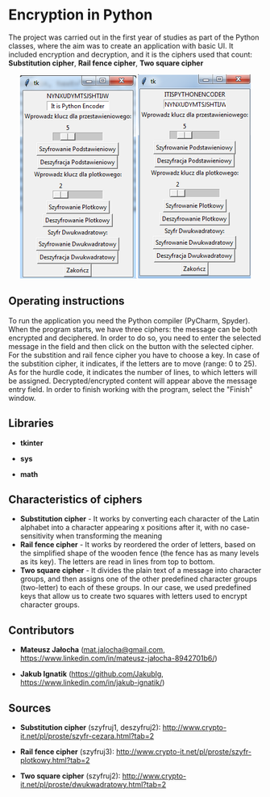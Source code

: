 # Encryption in Python

The project was carried out in the first year of studies as part of the Python classes, where the aim was to create an application with basic UI.  It included encryption and decryption, and it is the ciphers used that count: **Substitution cipher**, **Rail fence cipher**, **Two square cipher**

<p align="center">
<img align = "center" src ="Images/EncodingPython1.png" /> <img align = "center" src ="Images/EncodingPython2.png" />
</p>

## Operating instructions

To run the application you need the Python compiler (PyCharm, Spyder).
When the program starts, we have three ciphers: the message can be both encrypted and deciphered. 
In order to do so, you need to enter the selected message in the field and then click on the button with the selected cipher. 
For the substition and rail fence cipher you have to choose a key. In case of the substition cipher, it indicates,
if the letters are to move (range: 0 to 25). As for the hurdle code, it indicates the number of lines,
to which letters will be assigned. 
Decrypted/encrypted content will appear above the message entry field. 
In order to finish working with the program, select the "Finish" window.

## Libraries

- **tkinter**

- **sys**

- **math**

## Characteristics of ciphers

- **Substitution cipher** - It works by converting each character of the Latin alphabet into a character appearing x positions after it, with no case-sensitivity when transforming the meaning
- **Rail fence cipher** - It works by reordered the order of letters,
based on the simplified shape of the wooden fence (the fence has as many levels as its key). The letters are read in lines from top to bottom.
- **Two square cipher** - It divides the plain text of a message into character groups, and then assigns one of the other predefined character groups (two-letter) to each of these groups. In our case, we used predefined keys that allow us to create two squares with letters used to encrypt character groups.

## Contributors

- **Mateusz Jałocha** (mat.jalocha@gmail.com, https://www.linkedin.com/in/mateusz-jałocha-8942701b6/)

- **Jakub Ignatik** (https://github.com/JakubIg, https://www.linkedin.com/in/jakub-ignatik/)

## Sources

- **Substitution cipher** (szyfruj1, deszyfruj2): http://www.crypto-it.net/pl/proste/szyfr-cezara.html?tab=2

- **Rail fence cipher** (szyfruj3): http://www.crypto-it.net/pl/proste/szyfr-plotkowy.html?tab=2

- **Two square cipher** (szyfruj2): http://www.crypto-it.net/pl/proste/dwukwadratowy.html?tab=2
